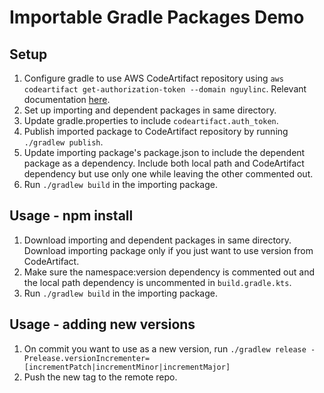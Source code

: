 # Importable Gradle Packages Demo

## Setup

1. Configure gradle to use AWS CodeArtifact repository using `aws codeartifact get-authorization-token --domain nguylinc`. Relevant documentation [here](https://docs.aws.amazon.com/codeartifact/latest/ug/maven-gradle.html).
2. Set up importing and dependent packages in same directory.
3. Update gradle.properties to include `codeartifact.auth_token`.
4. Publish imported package to CodeArtifact repository by running `./gradlew publish`.
5. Update importing package's package.json to include the dependent package as a dependency. Include both local path and CodeArtifact dependency but use only one while leaving the other commented out.
6. Run `./gradlew build` in the importing package.

## Usage - npm install

1. Download importing and dependent packages in same directory. Download importing package only if you just want to use version from CodeArtifact.
2. Make sure the namespace:version dependency is commented out and the local path dependency is uncommented in `build.gradle.kts`.
3. Run `./gradlew build` in the importing package.


## Usage - adding new versions

1. On commit you want to use as a new version, run `./gradlew release -Prelease.versionIncrementer=[incrementPatch|incrementMinor|incrementMajor]`
2. Push the new tag to the remote repo.